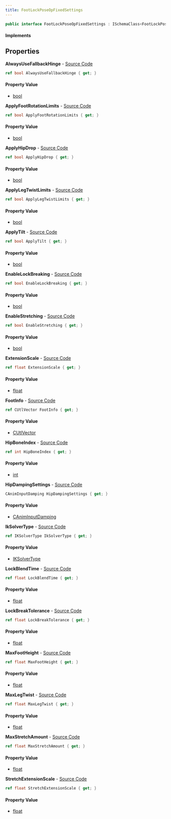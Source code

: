 ```yaml
---
title: FootLockPoseOpFixedSettings
---
```


```csharp
public interface FootLockPoseOpFixedSettings : ISchemaClass<FootLockPoseOpFixedSettings>, ISchemaField, ISchemaClass, INativeHandle
```

#### Implements

## Properties

**AlwaysUseFallbackHinge** - [Source Code](https://github.com/swiftly-solution/swiftlys2/blob/master/managed/src/SwiftlyS2.Generated/Schemas/Interfaces/FootLockPoseOpFixedSettings.cs#L29)

```csharp
ref bool AlwaysUseFallbackHinge { get; }
```

#### Property Value

- [bool](https://learn.microsoft.com/dotnet/api/system.boolean)

**ApplyFootRotationLimits** - [Source Code](https://github.com/swiftly-solution/swiftlys2/blob/master/managed/src/SwiftlyS2.Generated/Schemas/Interfaces/FootLockPoseOpFixedSettings.cs#L31)

```csharp
ref bool ApplyFootRotationLimits { get; }
```

#### Property Value

- [bool](https://learn.microsoft.com/dotnet/api/system.boolean)

**ApplyHipDrop** - [Source Code](https://github.com/swiftly-solution/swiftlys2/blob/master/managed/src/SwiftlyS2.Generated/Schemas/Interfaces/FootLockPoseOpFixedSettings.cs#L27)

```csharp
ref bool ApplyHipDrop { get; }
```

#### Property Value

- [bool](https://learn.microsoft.com/dotnet/api/system.boolean)

**ApplyLegTwistLimits** - [Source Code](https://github.com/swiftly-solution/swiftlys2/blob/master/managed/src/SwiftlyS2.Generated/Schemas/Interfaces/FootLockPoseOpFixedSettings.cs#L33)

```csharp
ref bool ApplyLegTwistLimits { get; }
```

#### Property Value

- [bool](https://learn.microsoft.com/dotnet/api/system.boolean)

**ApplyTilt** - [Source Code](https://github.com/swiftly-solution/swiftlys2/blob/master/managed/src/SwiftlyS2.Generated/Schemas/Interfaces/FootLockPoseOpFixedSettings.cs#L25)

```csharp
ref bool ApplyTilt { get; }
```

#### Property Value

- [bool](https://learn.microsoft.com/dotnet/api/system.boolean)

**EnableLockBreaking** - [Source Code](https://github.com/swiftly-solution/swiftlys2/blob/master/managed/src/SwiftlyS2.Generated/Schemas/Interfaces/FootLockPoseOpFixedSettings.cs#L41)

```csharp
ref bool EnableLockBreaking { get; }
```

#### Property Value

- [bool](https://learn.microsoft.com/dotnet/api/system.boolean)

**EnableStretching** - [Source Code](https://github.com/swiftly-solution/swiftlys2/blob/master/managed/src/SwiftlyS2.Generated/Schemas/Interfaces/FootLockPoseOpFixedSettings.cs#L47)

```csharp
ref bool EnableStretching { get; }
```

#### Property Value

- [bool](https://learn.microsoft.com/dotnet/api/system.boolean)

**ExtensionScale** - [Source Code](https://github.com/swiftly-solution/swiftlys2/blob/master/managed/src/SwiftlyS2.Generated/Schemas/Interfaces/FootLockPoseOpFixedSettings.cs#L37)

```csharp
ref float ExtensionScale { get; }
```

#### Property Value

- [float](https://learn.microsoft.com/dotnet/api/system.single)

**FootInfo** - [Source Code](https://github.com/swiftly-solution/swiftlys2/blob/master/managed/src/SwiftlyS2.Generated/Schemas/Interfaces/FootLockPoseOpFixedSettings.cs#L17)

```csharp
ref CUtlVector FootInfo { get; }
```

#### Property Value

- [CUtlVector](/docs/api/shared/natives/cutlvector)

**HipBoneIndex** - [Source Code](https://github.com/swiftly-solution/swiftlys2/blob/master/managed/src/SwiftlyS2.Generated/Schemas/Interfaces/FootLockPoseOpFixedSettings.cs#L21)

```csharp
ref int HipBoneIndex { get; }
```

#### Property Value

- [int](https://learn.microsoft.com/dotnet/api/system.int32)

**HipDampingSettings** - [Source Code](https://github.com/swiftly-solution/swiftlys2/blob/master/managed/src/SwiftlyS2.Generated/Schemas/Interfaces/FootLockPoseOpFixedSettings.cs#L19)

```csharp
CAnimInputDamping HipDampingSettings { get; }
```

#### Property Value

- [CAnimInputDamping](/docs/api/shared/schemadefinitions/caniminputdamping)

**IkSolverType** - [Source Code](https://github.com/swiftly-solution/swiftlys2/blob/master/managed/src/SwiftlyS2.Generated/Schemas/Interfaces/FootLockPoseOpFixedSettings.cs#L23)

```csharp
ref IKSolverType IkSolverType { get; }
```

#### Property Value

- [IKSolverType](/docs/api/shared/schemadefinitions/iksolvertype)

**LockBlendTime** - [Source Code](https://github.com/swiftly-solution/swiftlys2/blob/master/managed/src/SwiftlyS2.Generated/Schemas/Interfaces/FootLockPoseOpFixedSettings.cs#L45)

```csharp
ref float LockBlendTime { get; }
```

#### Property Value

- [float](https://learn.microsoft.com/dotnet/api/system.single)

**LockBreakTolerance** - [Source Code](https://github.com/swiftly-solution/swiftlys2/blob/master/managed/src/SwiftlyS2.Generated/Schemas/Interfaces/FootLockPoseOpFixedSettings.cs#L43)

```csharp
ref float LockBreakTolerance { get; }
```

#### Property Value

- [float](https://learn.microsoft.com/dotnet/api/system.single)

**MaxFootHeight** - [Source Code](https://github.com/swiftly-solution/swiftlys2/blob/master/managed/src/SwiftlyS2.Generated/Schemas/Interfaces/FootLockPoseOpFixedSettings.cs#L35)

```csharp
ref float MaxFootHeight { get; }
```

#### Property Value

- [float](https://learn.microsoft.com/dotnet/api/system.single)

**MaxLegTwist** - [Source Code](https://github.com/swiftly-solution/swiftlys2/blob/master/managed/src/SwiftlyS2.Generated/Schemas/Interfaces/FootLockPoseOpFixedSettings.cs#L39)

```csharp
ref float MaxLegTwist { get; }
```

#### Property Value

- [float](https://learn.microsoft.com/dotnet/api/system.single)

**MaxStretchAmount** - [Source Code](https://github.com/swiftly-solution/swiftlys2/blob/master/managed/src/SwiftlyS2.Generated/Schemas/Interfaces/FootLockPoseOpFixedSettings.cs#L49)

```csharp
ref float MaxStretchAmount { get; }
```

#### Property Value

- [float](https://learn.microsoft.com/dotnet/api/system.single)

**StretchExtensionScale** - [Source Code](https://github.com/swiftly-solution/swiftlys2/blob/master/managed/src/SwiftlyS2.Generated/Schemas/Interfaces/FootLockPoseOpFixedSettings.cs#L51)

```csharp
ref float StretchExtensionScale { get; }
```

#### Property Value

- [float](https://learn.microsoft.com/dotnet/api/system.single)


